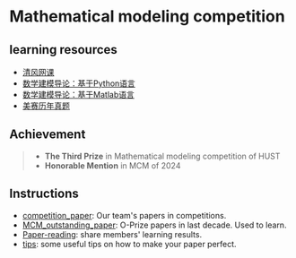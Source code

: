 # Mathematical modeling competition 

## learning resources
+ [清风网课](https://www.youtube.com/watch?v=UqNScZGaAYE&list=PLvce_oy4ggsHzrmgBz8vwQqRmezDOzo1N&index=2)  
+ [数学建模导论：基于Python语言](https://www.bilibili.com/video/BV12W4y1C7Tr/?vd_source=952e0e5d73ea58ba77375554aca10128)  
+ [数学建模导论：基于Matlab语言](https://www.bilibili.com/video/BV1G3411u79Q/?vd_source=952e0e5d73ea58ba77375554aca10128)  
+ [美赛历年真题](https://www.contest.comap.com/undergraduate/contests/mcm/previous-contests.php)
## Achievement
> + **The Third Prize** in Mathematical modeling competition of HUST
> + **Honorable Mention** in MCM of 2024
## Instructions
- [competition_paper](./competition_paper): Our team's papers in competitions.
- [MCM_outstanding_paper](./MCM_outstanding_paper/): O-Prize papers in last decade. Used to learn.
- [Paper-reading](./Paper-reading/): share members' learning results.
- [tips](./tips/): some useful tips on how to make your paper perfect.